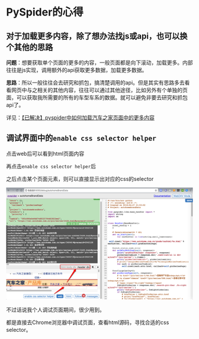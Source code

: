# PySpider的心得

## 对于加载更多内容，除了想办法找js或api，也可以换个其他的思路

**问题**：想要获取单个页面的更多的内容，一般页面都是向下滚动，加载更多。内部往往是js实现，调用额外的api获取更多数据，加载更多数据。

**思路**：所以一般往往会去研究和抓包，搞清楚调用的api。但是其实有思路多去看看网页中与之相关的其他内容，往往可以通过其他途径，比如另外有个单独的页面，可以获取我所需要的所有的车型车系的数据。就可以避免非要去研究和抓包api了。

详见：[【已解决】pyspider中如何加载汽车之家页面中的更多内容](http://www.crifan.com/pyspider_how_load_more_content_data_from_current_page)

## 调试界面中的`enable css selector helper`

点击web后可以看到html页面内容

再点击`enable css selector helper`后

之后点击某个页面元素，则可以直接显示出对应的css的selector

![PySpider中的css选择器帮助](../assets/img/pyspider_css_selector_help.png)

不过话说我个人调试页面期间，很少用到。

都是直接去Chrome浏览器中调试页面，查看html源码，寻找合适的css selector。